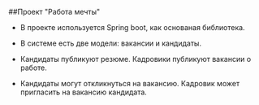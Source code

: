 ##Проект "Работа мечты"
* В проекте используется Spring boot, как основаная  библиотека.

* В системе есть две модели: вакансии и кандидаты. 

* Кандидаты публикуют резюме. Кадровики публикуют вакансии о работе.

* Кандидаты могут откликнуться на вакансию. Кадровик может пригласить на вакансию кандидата.